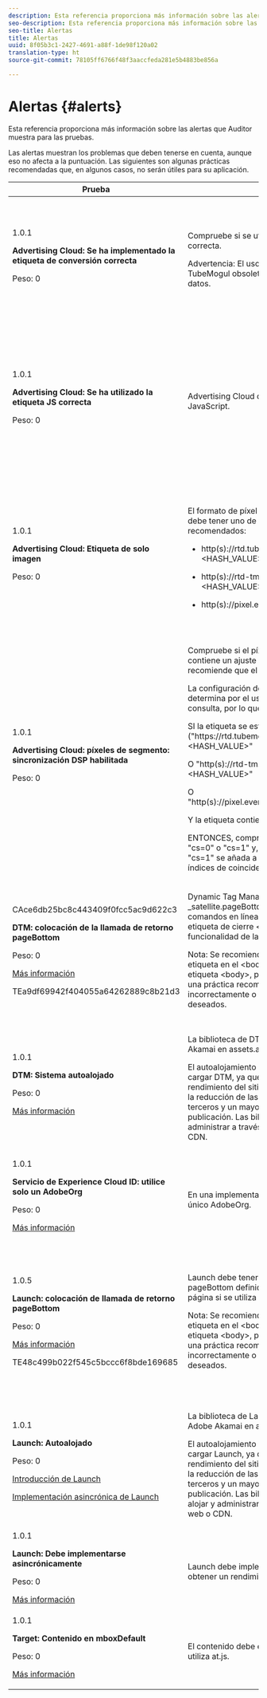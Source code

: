 ```yaml
---
description: Esta referencia proporciona más información sobre las alertas que Auditor muestra para las pruebas.
seo-description: Esta referencia proporciona más información sobre las alertas que Auditor muestra para las pruebas.
seo-title: Alertas
title: Alertas
uuid: 8f05b3c1-2427-4691-a88f-1de98f120a02
translation-type: ht
source-git-commit: 78105ff6766f48f3aaccfeda281e5b4883be856a

---
```



# Alertas {#alerts}

Esta referencia proporciona más información sobre las alertas que Auditor muestra para las pruebas.

Las alertas muestran los problemas que deben tenerse en cuenta, aunque eso no afecta a la puntuación. Las siguientes son algunas prácticas recomendadas que, en algunos casos, no serán útiles para su aplicación.

<table id="table_031432C9BB804A6F90E7FF572739E169"> 
 <thead> 
  <tr> 
   <th colname="col1" class="entry"> Prueba </th> 
   <th colname="col2" class="entry"> Criterios </th> 
   <th colname="col3" class="entry"> Recomendación </th> 
  </tr>
 </thead>
 <tbody> 
  <tr> 
   <td colname="col1"> 
    <draft-comment>
      1.0.1 
    </draft-comment> <p><b>Advertising Cloud: Se ha implementado la etiqueta de conversión correcta</b> </p> <p>Peso: 0 </p> </td> 
   <td colname="col2"> <p>Compruebe si se utiliza la etiqueta de conversión correcta. </p> <p> <p>Advertencia: El uso de etiquetas de conversión TubeMogul obsoletas puede causar la pérdida de datos. </p> </p> </td> 
   <td colname="col3"> <p>Actualice los píxeles de conversión a las nuevas etiquetas de conversión solo de imagen de Advertising Cloud. </p> <p>Esto puede realizarse fácilmente con la extensión de Launch de Advertising Cloud. </p> </td> 
  </tr> 
  <tr> 
   <td colname="col1"> 
    <draft-comment>
      1.0.1 
    </draft-comment> <p><b>Advertising Cloud: Se ha utilizado la etiqueta JS correcta</b> </p> <p>Peso: 0 </p> </td> 
   <td colname="col2"> <p>Advertising Cloud debe utilizar las últimas etiquetas de JavaScript. </p> </td> 
   <td colname="col3"> <p>Actualice el JavaScript de Advertising Cloud con la última versión. El uso de versiones de JavaScript no compatibles puede causar la pérdida de funcionalidad. </p> <p>Esto puede realizarse más fácilmente mediante la extensión de Launch de Advertising Cloud. </p> </td> 
  </tr> 
  <tr> 
   <td colname="col1"> 
    <draft-comment>
      1.0.1 
    </draft-comment> <p><b>Advertising Cloud: Etiqueta de solo imagen</b> </p> <p>Peso: 0 </p> </td> 
   <td colname="col2"> <p>El formato de píxel de imagen de Advertising Cloud debe tener uno de los siguientes formatos recomendados: </p> <p> 
     <ul id="ul_D85BE9C8A8654DE890E1A814E3573D86"> 
      <li id="li_E2AEDD76AC7044E8AD6AE8375858D198"> <p><span class="codeph">http(s)://rtd.tubemogul.com/upi/?sid=&lt;HASH_VALUE&gt;</span> </p> </li> 
      <li id="li_1EEFA03516BF445294B5EC5DED891758"> <p><span class="codeph">http(s)://rtd-tm.everesttech.net/upi/?sid=&lt;HASH_VALUE&gt;</span> </p> </li> 
      <li id="li_F72206B142214217BDD34356D2F3D8AD"> <p><span class="codeph">http(s)://pixel.everesttech.net/px2/&lt;NUMERIC_ID&gt;?</span> </p> </li> 
     </ul> </p> </td> 
   <td colname="col3"> <p>Actualice los píxeles de Advertising Cloud con las nuevas etiquetas de solo imagen de Advertising Cloud para garantizar que dispone de toda la funcionalidad de Advertising Cloud. </p> <p>Esto puede realizarse fácilmente con la extensión de Launch de Advertising Cloud. </p> </td> 
  </tr> 
  <tr> 
   <td colname="col1"> 
    <draft-comment>
      1.0.1 
    </draft-comment> <p><b>Advertising Cloud: píxeles de segmento: sincronización DSP habilitada</b> </p> <p>Peso: 0 </p> </td> 
   <td colname="col2"> <p>Compruebe si el píxel del segmento TubeMogul contiene un ajuste de sincronización de DSP y recomiende que el ajuste se añada al píxel. </p> <p>La configuración de sincronización de DSP se determina por el uso de un parámetro de cadena de consulta, por lo que </p> <p>SI la etiqueta se está activando en<span class="codeph"> ("https://rtd.tubemogul.com/upi/?sid=&lt;HASH_VALUE&gt;"</span> </p> <p> O <span class="codeph"> "http(s)://rtd-tm.everesttech.net/upi/?sid=&lt;HASH_VALUE&gt;"</span> </p> <p> O <span class="codeph"> "http(s)://pixel.everesttech.net/px2/&lt;NUMERIC_ID&gt;?"</span> </p> <p>Y la etiqueta contiene el parámetro de URL <span class="codeph"> "sid=")</span> </p> <p>ENTONCES, compruebe si existe el parámetro de URL <span class="codeph"> "cs=0"</span> o<span class="codeph"> "cs=1"</span> y, en caso contrario, recomiende que <span class="codeph"> "cs=1"</span> se añada a esos píxeles para que mejoren los índices de coincidencia de audiencia. </p> </td> 
   <td colname="col3"> <p> Añada el parámetro de URL <span class="codeph"> "cs=1"</span> a los píxeles de Advertising Cloud para que se sincronice con DSP, lo que aumenta los índices de coincidencia de audiencia. </p> <p>Esto se puede realizar fácilmente con la extensión de Advertising Cloud Launch. </p> </td> 
  </tr> 
  <tr> 
   <td colname="col1"> 
    <draft-comment>
      CAce6db25bc8c443409f0fcc5ac9d622c3 
    </draft-comment> <p><b>DTM: colocación de la llamada de retorno pageBottom</b> </p> <p>Peso: 0 </p> <p><a href="https://docs.adobe.com/content/help/es-ES/dtm/using/client-side/t-add-header-fooder-code.html" format="html" scope="external"> Más información</a> </p> 
    <draft-comment>
      TEa9df69942f404055a64262889c8b21d3 
    </draft-comment> </td> 
   <td colname="col2"> <p>Dynamic Tag Management (DTM) exige la función <span class="codeph"> _satellite.pageBottom()</span>. Añada la secuencia de comandos en línea inmediatamente antes de la etiqueta de cierre <span class="codeph"> &lt;/body&gt;</span> para garantizar la correcta funcionalidad de la DTM. </p> <p> <p>Nota: Se recomienda que la etiqueta sea la <i>última</i> etiqueta en el <span class="codeph"> &lt;body&gt;</span>. Si se encuentra dentro de la etiqueta <span class="codeph"> &lt;body&gt;</span>, puede funcionar, pero como no es una práctica recomendada, podría funcionar incorrectamente o dar resultados inesperados o no deseados. </p> </p> </td> 
   <td colname="col3"> <p>Añada la secuencia de comandos en línea inmediatamente antes de la etiqueta de cierre <span class="codeph"> &lt;/body&gt;</span> para garantizar la correcta funcionalidad de la DTM. </p> </td> 
  </tr> 
  <tr> 
   <td colname="col1"> 
    <draft-comment>
      1.0.1 
    </draft-comment> <p><b>DTM: Sistema autoalojado</b> </p> <p>Peso: 0 </p> <p><a href="https://docs.adobe.com/content/help/es-ES/dtm/using/client-side/client-side-information.html" format="html" scope="external"> Más información</a> </p> </td> 
   <td colname="col2"> <p> La biblioteca de DTM se aloja en la instancia de Adobe Akamai en <span class="filepath"> assets.adobedtm.com</span>. </p> <p> El autoalojamiento es el método recomendado para cargar DTM, ya que ofrece un mayor control del rendimiento del sitio web mediante el control de caché, la reducción de las dependencias de scripts de terceros y un mayor control durante el proceso de publicación. Las bibliotecas de DTM se pueden alojar y administrar a través de su propio alojamiento web o CDN. </p> </td> 
   <td colname="col3"> <p>El autoalojamiento es el método recomendado para cargar DTM en una página. Aunque el alojamiento de DTM a través de la CDN de Akamai generalmente funciona, el autoalojamiento mejora el rendimiento de la página. </p> </td> 
  </tr> 
  <tr> 
   <td colname="col1"> 
    <draft-comment>
      1.0.1 
    </draft-comment> <p><b> Servicio de Experience Cloud ID: utilice solo un AdobeOrg</b> </p> <p>Peso: 0 </p> <p><a href="https://docs.adobe.com/content/help/es-ES/id-service/using/intro/id-request.html" format="html" scope="external"> Más información</a> </p> </td> 
   <td colname="col2"> <p>En una implementación ECID normal, debe utilizarse un único AdobeOrg. </p> </td> 
   <td colname="col3"> <p>Verifique que existen varios ID de AdobeOrg para esta implementación. </p> </td> 
  </tr> 
  <tr> 
   <td colname="col1"> 
    <draft-comment>
      1.0.5 
    </draft-comment> <p><b>Launch: colocación de llamada de retorno pageBottom</b> </p> <p>Peso: 0 </p> <p><a href="https://docs.adobe.com/content/help/es-ES/launch/using/intro/get-started/quick-start.html" format="https" scope="external"> Más información</a> </p> 
    <draft-comment>
      TE48c499b022f545c5bccc6f8bde169685 
    </draft-comment> </td> 
   <td colname="col2"> <p>Launch debe tener una función de llamada de retorno <span class="codeph"> pageBottom </span> definida en último lugar del cuerpo de la página si se utiliza sincrónicamente. </p> <p> <p>Nota: Se recomienda que la etiqueta sea la <i>última</i> etiqueta en el <span class="codeph"> &lt;body&gt;</span>. Si se encuentra dentro de la etiqueta <span class="codeph"> &lt;body&gt;</span>, puede funcionar, pero como no es una práctica recomendada, podría funcionar incorrectamente o dar resultados inesperados o no deseados. </p> </p> </td> 
   <td colname="col3"> <p>Launch exige la función <span class="codeph"> _satellite.pageBottom()</span> para implementaciones sincrónicas. Añada la secuencia de comandos en línea inmediatamente antes de la etiqueta de cierre <span class="codeph"> &lt;/body&gt;</span> para garantizar la correcta funcionalidad de Launch. </p> </td> 
  </tr> 
  <tr> 
   <td colname="col1"> 
    <draft-comment>
      1.0.1 
    </draft-comment> <p><b>Launch: Autoalojado</b> </p> <p>Peso: 0 </p> <p><a href="https://docs.adobe.com/content/help/es-ES/launch/using/intro/get-started/quick-start.html" format="https" scope="external">Introducción de Launch</a> </p> <p><a href="https://docs.adobe.com/content/help/es-ES/launch/using/reference/client-side-info/asynchronous-deployment.html" format="https" scope="external"> Implementación asincrónica de Launch</a> </p> </td> 
   <td colname="col2"> <p>La biblioteca de Launch se aloja en la instancia de Adobe Akamai en <span class="filepath"> assets.adobedtm.com</span>. </p> <p>El autoalojamiento es el método recomendado para cargar Launch, ya que ofrece un mayor control del rendimiento del sitio web mediante el control de caché, la reducción de las dependencias de scripts de terceros y un mayor control durante el proceso de publicación. Las bibliotecas de Launch se pueden alojar y administrar a través de su propio alojamiento web o CDN. </p> </td> 
   <td colname="col3"> <p>Aunque el alojamiento de Launch a través de la CDN de Akamai funciona en la mayoría de los casos, se recomienda utilizar el alojamiento propio como el primer paso para mejorar el rendimiento de la página. </p> </td> 
  </tr> 
  <tr> 
   <td colname="col1"> 
    <draft-comment>
      1.0.1 
    </draft-comment> <p><b>Launch: Debe implementarse asincrónicamente</b> </p> <p>Peso: 0 </p> <p><a href="https://docs.adobe.com/content/help/es-ES/launch/using/intro/get-started/quick-start.html" format="https" scope="external"> Más información</a> </p> </td> 
   <td colname="col2"> <p>Launch debe implementarse asincrónicamente para obtener un rendimiento óptimo. </p> </td> 
   <td colname="col3"> <p>Incluya el parámetro async en la secuencia de comandos en línea para garantizar la correcta funcionalidad asincrónica de Launch </p> </td> 
  </tr> 
  <tr> 
   <td colname="col1"> 
    <draft-comment>
      1.0.1 
    </draft-comment> <p><b> Target: Contenido en mboxDefault</b> </p> <p>Peso: 0 </p> <p><a href="https://docs.adobe.com/content/help/es-ES/target/using/implement-target/implementing-target.html" format="html" scope="external"> Más información</a> </p> </td> 
   <td colname="col2"> <p> El contenido debe estar presente en mboxDefault si se utiliza at.js. </p> </td> 
   <td colname="col3"> <p>Compruebe que el contenido está disponible. </p> </td> 
  </tr> 
 </tbody> 
</table>


